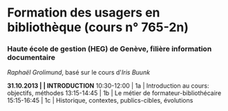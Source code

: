 # Formation des usagers en bibliothèque (cours n° 765-2n)
### Haute école de gestion (HEG) de Genève, filière information documentaire

*Raphaël Grolimund*, basé sur le cours d'*Iris Buunk*

**31.10.2013 |  | INTRODUCTION**
10:30-12:00 | 1a | Introduction au cours: objectifs, méthodes
13:15-14:45 | 1b | Le métier de formateur-bibliothécaire
15:15-16:45 | 1c | Historique, contextes, publics-cibles, évolutions

